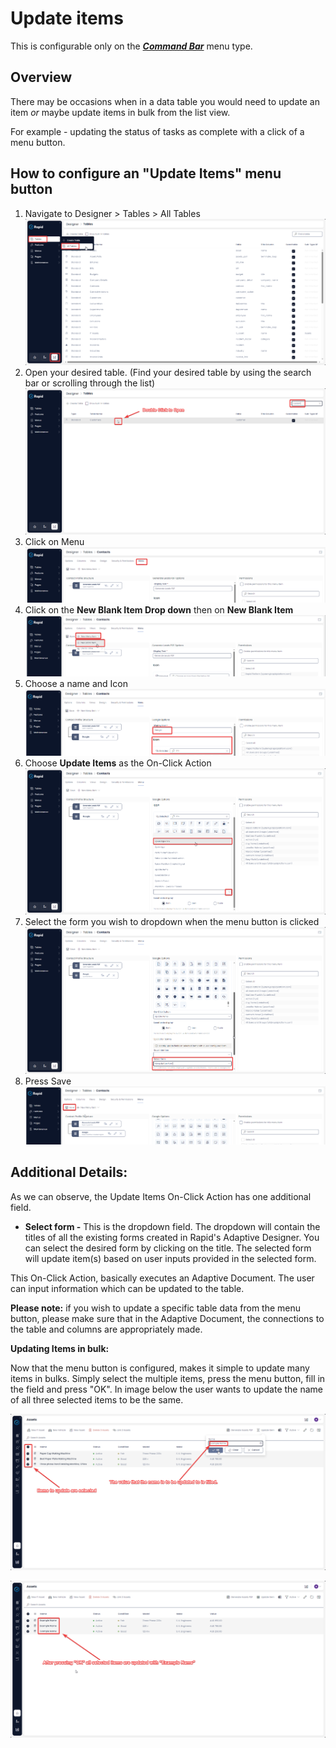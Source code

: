 # Update items

This is configurable only on the ***[Command Bar](https://docs.rapidplatform.com/books/glossary/page/command-bar)*** menu type.

## Overview

There may be occasions when in a data table you would need to update an item *or* maybe update items in bulk from the list view.

For example - updating the status of tasks as complete with a click of a menu button.

## How to configure an "Update Items" menu button

1. Navigate to Designer &gt; Tables &gt; All Tables  
    ![Navigate to Tables](<../../../Navigate to Tables.png>)
2. Open your desired table. (Find your desired table by using the search bar or scrolling through the list)  
    ![Open your table](<../../../Open Table.png>)
3. Click on Menu  
    ![Open the Tables menu](<../../Navigate to Table Menus.png>)
4. Click on the **New Blank Item Drop down** then on **New Blank Item** 
    ![Create new menu item](<../Create new menu item.png>)
5. Choose a name and Icon  
    ![Set menu icon and title](<../Set menu title and icon.png>)
6. Choose **Update Items** as the On-Click Action  
    ![Select the on-click action](<Select on-click action.png>)
7. Select the form you wish to dropdown when the menu button is clicked  
    ![Select the update form](<Select update form.png>)
8. Press Save  
    ![Save the menu](<../Save the menu.png>)

## Additional Details:

As we can observe, the Update Items On-Click Action has one additional field.

- **Select form -** This is the dropdown field. The dropdown will contain the titles of all the existing forms created in Rapid's Adaptive Designer. You can select the desired form by clicking on the title. The selected form will update item(s) based on user inputs provided in the selected form.

This On-Click Action, basically executes an Adaptive Document. The user can input information which can be updated to the table.

**Please note:** if you wish to update a specific table data from the menu button, please make sure that in the Adaptive Document, the connections to the table and columns are appropriately made.

**Updating Items in bulk:**

Now that the menu button is configured, makes it simple to update many items in bulks. Simply select the multiple items, press the menu button, fill in the field and press "OK". In image below the user wants to update the name of all three selected items to be the same.

![Test the new action button in Explorer](<Test update action in Explorer.png>)

![Observe the items are created](<Observe items are updated.png>)